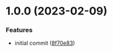 # 1.0.0 (2023-02-09)


### Features

* initial commit ([8f70e83](https://github.com/DASPRiD/ssm-manager/commit/8f70e83acb5111fab5ca8f15d730226f2b713975))

